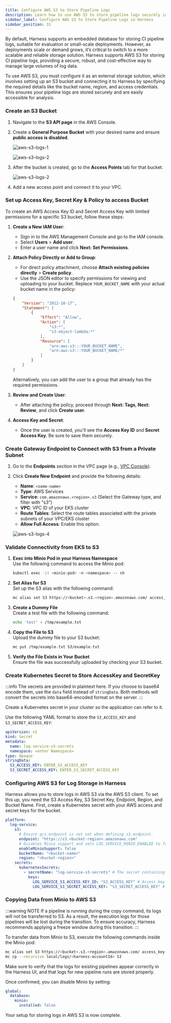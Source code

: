 ```yaml
---
title: Configure AWS S3 to Store Pipeline Logs
description: Learn how to use AWS S3 to store pipeline logs securely in Harness.
sidebar_label: Configure AWS S3 to Store Pipeline Logs in Harness
sidebar_position: 31
---
```


By default, Harness supports an embedded database for storing CI pipeline logs, suitable for evaluation or small-scale deployments. However, as deployments scale or demand grows, it’s critical to switch to a more scalable and reliable storage solution. Harness supports AWS S3 for storing CI pipeline logs, providing a secure, robust, and cost-effective way to manage large volumes of log data. 

To use AWS S3, you must configure it as an external storage solution, which involves setting up an S3 bucket and connecting it to Harness by specifying the required details like the bucket name, region, and access credentials. This ensures your pipeline logs are stored securely and are easily accessible for analysis.

### Create an S3 Bucket

1. Navigate to the **S3 API page** in the AWS Console.  
2. Create a **General Purpose Bucket** with your desired name and ensure **public access is disabled**. 

    ![aws-s3-logs-1](../static/aws-s3-log-1.png)

    ![aws-s3-logs-2](../static/aws-s3-logs-2.png) 

3. After the bucket is created, go to the **Access Points** tab for that bucket.  

    ![aws-s3-logs-2](../static/aws-s3-logs-3.png)

4. Add a new access point and connect it to your VPC.

### Set up Access Key, Secret Key & Policy to access Bucket

To create an AWS Access Key ID and Secret Access Key with limited permissions for a specific S3 bucket, follow these steps:

1. **Create a New IAM User**:
   - Sign in to the AWS Management Console and go to the IAM console.
   - Select **Users** > **Add user**.
   - Enter a user name and click **Next: Set Permissions**.

2. **Attach Policy Directly or Add to Group**:
   - For direct policy attachment, choose **Attach existing policies directly** > **Create policy**.
   - Use the JSON editor to specify permissions for viewing and uploading to your bucket. Replace `YOUR_BUCKET_NAME` with your actual bucket name in the policy:

    ```json
    {
        "Version": "2012-10-17",
        "Statement": [
            {
                "Effect": "Allow",
                "Action": [
                    "s3:*",
                    "s3-object-lambda:*"
                ],
                "Resource": [
                    "arn:aws:s3:::YOUR_BUCKET_NAME",
                    "arn:aws:s3:::YOUR_BUCKET_NAME/*"
                ]
            }
        ]
    }
    ```

   Alternatively, you can add the user to a group that already has the required permissions.

3. **Review and Create User**:
   - After attaching the policy, proceed through **Next: Tags**, **Next: Review**, and click **Create user**.

4. **Access Key and Secret**:
   - Once the user is created, you'll see the **Access Key ID** and **Secret Access Key**. Be sure to save them securely.

### Create Gateway Endpoint to Connect with S3 from a Private Subnet

1. Go to the **Endpoints** section in the VPC page (e.g., [VPC Console](https://us-east-2.console.aws.amazon.com/vpcconsole/home?region=us-east-2#Endpoints)).

2. Click **Create New Endpoint** and provide the following details:

   - **Name**: `<some-name>`
   - **Type**: AWS Services
   - **Service**: `com.amazonaws.<region>.s3` (Select the Gateway type, and filter with "s3")
   - **VPC**: VPC ID of your EKS cluster
   - **Route Tables**: Select the route tables associated with the private subnets of your VPC/EKS cluster
   - **Allow Full Access**: Enable this option.

    ![aws-s3-logs-4](../static/aws-s3-logs-4.png)

### Validate Connectivity from EKS to S3

1. **Exec into Minio Pod in your Harness Namespace**  
   Use the following command to access the Minio pod:  
   ```bash
   kubectl exec -it <minio-pod> -n <namespace> -- sh
   ```

2. **Set Alias for S3**  
   Set up the S3 alias with the following command:  
   ```bash
   mc alias set S3 https://<bucket>.s3.<region>.amazonaws.com/ access_key secret_key
   ```

3. **Create a Dummy File**  
   Create a test file with the following command:  
   ```bash
   echo 'test' > /tmp/example.txt
   ```

4. **Copy the File to S3**  
   Upload the dummy file to your S3 bucket:  
   ```bash
   mc put /tmp/example.txt S3/example.txt
   ```

5. **Verify the File Exists in Your Bucket**  
   Ensure the file was successfully uploaded by checking your S3 bucket.

### Create Kubernetes Secret to Store AccessKey and SecretKey  

:::info
The secrets are provided in plaintext here. If you choose to base64 encode them, use the `data` field instead of `stringData`. Both methods will convert the secrets into base64-encoded format on the server.
:::

Create a Kubernetes secret in your cluster so the application can refer to it. 

Use the following YAML format to store the `S3_ACCESS_KEY` and `S3_SECRET_ACCESS_KEY`:

```yaml
apiVersion: v1
kind: Secret
metadata:
  name: log-service-s3-secrets
  namespace: <enter Namespace>
type: Opaque
stringData:
  S3_ACCESS_KEY: ENTER_S3_ACCESS_KEY
  S3_SECRET_ACCESS_KEY: ENTER_S3_SECRET_ACCESS_KEY
```

### Configuring AWS S3 for Log Storage in Harness

Harness allows you to store logs in AWS S3 via the AWS S3 client. To set this up, you need the S3 Access Key, S3 Secret Key, Endpoint, Region, and Bucket Name. First, create a Kubernetes secret with your AWS access and secret keys for the bucket.


```yaml
platform:
  log-service:
    s3:
      # Ensure gcs.endpoint is not set when defining s3.endpoint.
      endpoint: "https://s3.<bucket-region>.amazonaws.com"
      # Disables Minio support and sets LOG_SERVICE_MINIO_ENABLED to false. Minio is not recommended for production.
      enableMinioSupport: false
      bucketName: "<bucket-name>"
      region: "<bucket-region>"
    secrets:
      kubernetesSecrets:
        - secretName: "log-service-s3-secrets" # The secret containing your AWS credentials
          keys:
            LOG_SERVICE_S3_ACCESS_KEY_ID: "S3_ACCESS_KEY" # Access key field in the secret
            LOG_SERVICE_S3_SECRET_ACCESS_KEY: "S3_SECRET_ACCESS_KEY" # Secret access key field in the secret
```

### Copying Data from Minio to AWS S3

:::warning NOTE
If a pipeline is running during the copy command, its logs will not be transferred to S3. As a result, the execution logs for those pipelines will be lost during the transition. To ensure accuracy, Harness recommends applying a freeze window during this transition.
:::

To transfer data from Minio to S3, execute the following commands inside the Minio pod:

```bash
mc alias set S3 https://<bucket>.s3.<region>.amazonaws.com/ access_key secret_key
mc cp --recursive local/logs/<harness-accountId> S3
```

Make sure to verify that the logs for existing pipelines appear correctly in the Harness UI, and that logs for new pipeline runs are stored properly.

Once confirmed, you can disable Minio by setting:

```yaml
global:
  database:
    minio:
      installed: false
```

Your setup for storing logs in AWS S3 is now complete.
